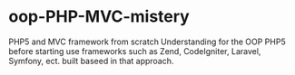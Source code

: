 # oop-PHP-MVC-mistery
PHP5 and MVC framework from scratch
Understanding for the OOP PHP5 before starting use frameworks such as Zend, CodeIgniter, Laravel, Symfony, ect. built baseed in that approach.
